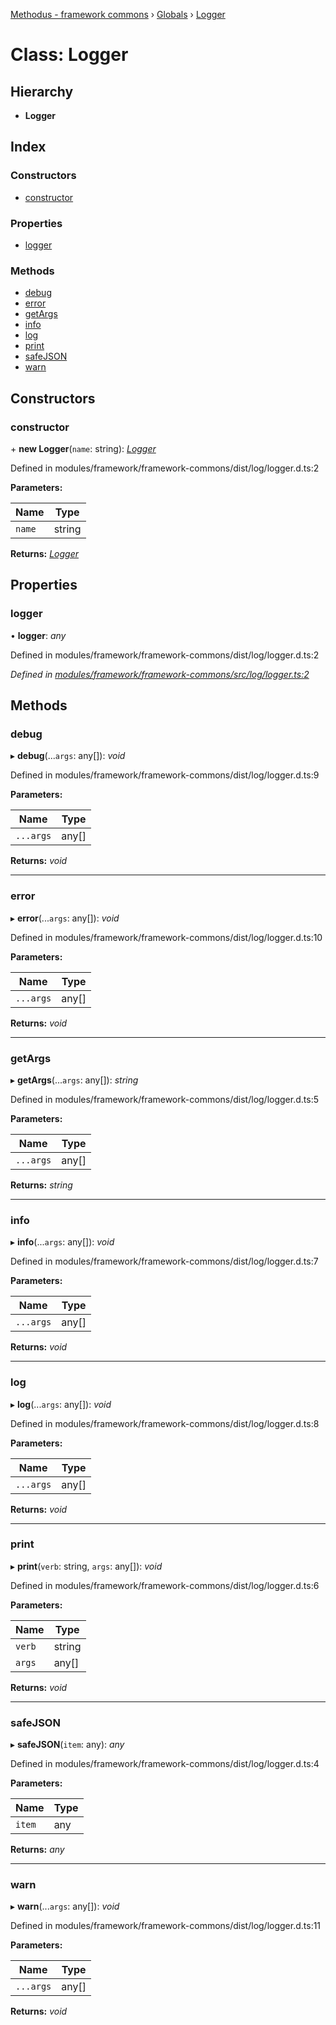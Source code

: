 [Methodus - framework commons](../README.md) › [Globals](../globals.md) › [Logger](modules/framework/common/logger.md)

# Class: Logger

## Hierarchy

* **Logger**

## Index

### Constructors

* [constructor](#constructor)

### Properties

* [logger](#logger)

### Methods

* [debug](#debug)
* [error](#error)
* [getArgs](#getargs)
* [info](#info)
* [log](#log)
* [print](#print)
* [safeJSON](#safejson)
* [warn](#warn)

## Constructors

###  constructor

\+ **new Logger**(`name`: string): *[Logger](modules/framework/common/logger.md)*

Defined in modules/framework/framework-commons/dist/log/logger.d.ts:2

**Parameters:**

Name | Type |
------ | ------ |
`name` | string |

**Returns:** *[Logger](modules/framework/common/logger.md)*

## Properties

###  logger

• **logger**: *any*

Defined in modules/framework/framework-commons/dist/log/logger.d.ts:2

*Defined in [modules/framework/framework-commons/src/log/logger.ts:2](#L2)*

## Methods

###  debug

▸ **debug**(...`args`: any[]): *void*

Defined in modules/framework/framework-commons/dist/log/logger.d.ts:9

**Parameters:**

Name | Type |
------ | ------ |
`...args` | any[] |

**Returns:** *void*

___

###  error

▸ **error**(...`args`: any[]): *void*

Defined in modules/framework/framework-commons/dist/log/logger.d.ts:10

**Parameters:**

Name | Type |
------ | ------ |
`...args` | any[] |

**Returns:** *void*

___

###  getArgs

▸ **getArgs**(...`args`: any[]): *string*

Defined in modules/framework/framework-commons/dist/log/logger.d.ts:5

**Parameters:**

Name | Type |
------ | ------ |
`...args` | any[] |

**Returns:** *string*

___

###  info

▸ **info**(...`args`: any[]): *void*

Defined in modules/framework/framework-commons/dist/log/logger.d.ts:7

**Parameters:**

Name | Type |
------ | ------ |
`...args` | any[] |

**Returns:** *void*

___

###  log

▸ **log**(...`args`: any[]): *void*

Defined in modules/framework/framework-commons/dist/log/logger.d.ts:8

**Parameters:**

Name | Type |
------ | ------ |
`...args` | any[] |

**Returns:** *void*

___

###  print

▸ **print**(`verb`: string, `args`: any[]): *void*

Defined in modules/framework/framework-commons/dist/log/logger.d.ts:6

**Parameters:**

Name | Type |
------ | ------ |
`verb` | string |
`args` | any[] |

**Returns:** *void*

___

###  safeJSON

▸ **safeJSON**(`item`: any): *any*

Defined in modules/framework/framework-commons/dist/log/logger.d.ts:4

**Parameters:**

Name | Type |
------ | ------ |
`item` | any |

**Returns:** *any*

___

###  warn

▸ **warn**(...`args`: any[]): *void*

Defined in modules/framework/framework-commons/dist/log/logger.d.ts:11

**Parameters:**

Name | Type |
------ | ------ |
`...args` | any[] |

**Returns:** *void*

